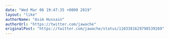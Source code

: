 ```yaml
---
date: "Wed Mar 06 19:47:35 +0000 2019"
layout: "like"
authorName: "Asim Hussain"
authorUrl: "https://twitter.com/jawache"
originalPost: "https://twitter.com/jawache/status/1103381629798539269"
---
```

